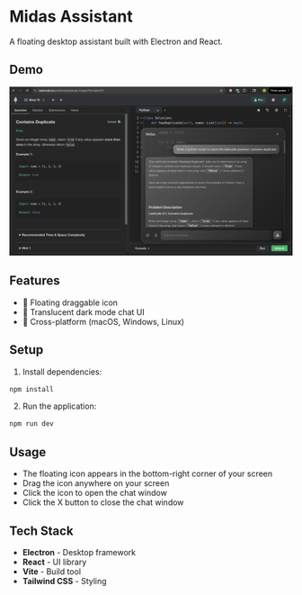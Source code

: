 # Midas Assistant

A floating desktop assistant built with Electron and React.

## Demo

![Midas Assistant Demo](images/IMG_9459.png)

## Features

- 🎯 Floating draggable icon
- 💬 Translucent dark mode chat UI
- 🚀 Cross-platform (macOS, Windows, Linux)

## Setup

1. Install dependencies:
```bash
npm install
```

2. Run the application:
```bash
npm run dev
```

## Usage

- The floating icon appears in the bottom-right corner of your screen
- Drag the icon anywhere on your screen
- Click the icon to open the chat window
- Click the X button to close the chat window

## Tech Stack

- **Electron** - Desktop framework
- **React** - UI library
- **Vite** - Build tool
- **Tailwind CSS** - Styling


